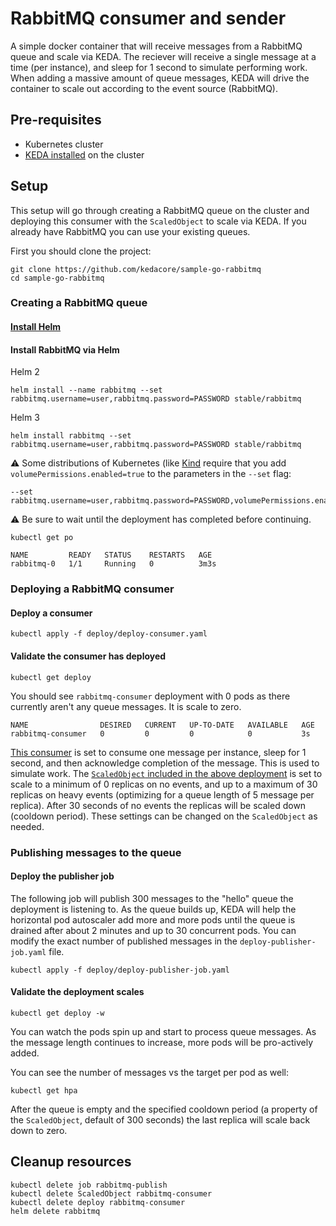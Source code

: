 # RabbitMQ consumer and sender

A simple docker container that will receive messages from a RabbitMQ queue and scale via KEDA.  The reciever will receive a single message at a time (per instance), and sleep for 1 second to simulate performing work.  When adding a massive amount of queue messages, KEDA will drive the container to scale out according to the event source (RabbitMQ).

## Pre-requisites

* Kubernetes cluster
* [KEDA installed](https://github.com/kedacore/keda#setup) on the cluster

## Setup

This setup will go through creating a RabbitMQ queue on the cluster and deploying this consumer with the `ScaledObject` to scale via KEDA.  If you already have RabbitMQ you can use your existing queues.

First you should clone the project:

```cli
git clone https://github.com/kedacore/sample-go-rabbitmq
cd sample-go-rabbitmq
```

### Creating a RabbitMQ queue

#### [Install Helm](https://helm.sh/docs/using_helm/)

#### Install RabbitMQ via Helm
Helm 2
```cli
helm install --name rabbitmq --set rabbitmq.username=user,rabbitmq.password=PASSWORD stable/rabbitmq
```
Helm 3
```
helm install rabbitmq --set rabbitmq.username=user,rabbitmq.password=PASSWORD stable/rabbitmq
```
⚠️ Some distributions of Kubernetes (like [Kind](https://kind.sigs.k8s.io/) require that you add `volumePermissions.enabled=true` to the parameters in the `--set` flag:

```
--set rabbitmq.username=user,rabbitmq.password=PASSWORD,volumePermissions.enabled=true
```

⚠️ Be sure to wait until the deployment has completed before continuing.  

```cli
kubectl get po

NAME         READY   STATUS    RESTARTS   AGE
rabbitmq-0   1/1     Running   0          3m3s
```

### Deploying a RabbitMQ consumer

#### Deploy a consumer
```cli
kubectl apply -f deploy/deploy-consumer.yaml
```

#### Validate the consumer has deployed
```cli
kubectl get deploy
```

You should see `rabbitmq-consumer` deployment with 0 pods as there currently aren't any queue messages.  It is scale to zero.

```
NAME                DESIRED   CURRENT   UP-TO-DATE   AVAILABLE   AGE
rabbitmq-consumer   0         0         0            0           3s
```

[This consumer](https://github.com/kedacore/sample-go-rabbitmq/blob/master/cmd/receive/receive.go) is set to consume one message per instance, sleep for 1 second, and then acknowledge completion of the message.  This is used to simulate work.  The [`ScaledObject` included in the above deployment](deploy/deploy-consumer.yaml) is set to scale to a minimum of 0 replicas on no events, and up to a maximum of 30 replicas on heavy events (optimizing for a queue length of 5 message per replica).  After 30 seconds of no events the replicas will be scaled down (cooldown period).  These settings can be changed on the `ScaledObject` as needed.

### Publishing messages to the queue

#### Deploy the publisher job

The following job will publish 300 messages to the "hello" queue the deployment is listening to. As the queue builds up, KEDA will help the horizontal pod autoscaler add more and more pods until the queue is drained after about 2 minutes and up to 30 concurrent pods.  You can modify the exact number of published messages in the `deploy-publisher-job.yaml` file.

```cli
kubectl apply -f deploy/deploy-publisher-job.yaml
```

#### Validate the deployment scales
```cli
kubectl get deploy -w
```

You can watch the pods spin up and start to process queue messages.  As the message length continues to increase, more pods will be pro-actively added.  

You can see the number of messages vs the target per pod as well:
```cli
kubectl get hpa
```

After the queue is empty and the specified cooldown period (a property of the `ScaledObject`, default of 300 seconds) the last replica will scale back down to zero.

## Cleanup resources

```cli
kubectl delete job rabbitmq-publish
kubectl delete ScaledObject rabbitmq-consumer
kubectl delete deploy rabbitmq-consumer
helm delete rabbitmq
```
